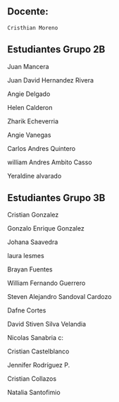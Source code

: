 ## Docente:

`Cristhian Moreno`

## Estudiantes Grupo 2B

Juan Mancera

Juan David Hernandez Rivera

Angie Delgado

Helen Calderon

Zharik Echeverria

Angie Vanegas

Carlos Andres Quintero

william Andres Ambito Casso

Yeraldine alvarado


## Estudiantes Grupo 3B

Cristian Gonzalez

Gonzalo Enrique Gonzalez

Johana Saavedra

laura lesmes

Brayan Fuentes

William Fernando Guerrero

Steven Alejandro Sandoval Cardozo

Dafne Cortes

David Stiven Silva Velandia

Nicolas Sanabria c:

Cristian Castelblanco

Jennifer Rodríguez P.

Cristian Collazos

Natalia Santofimio 

